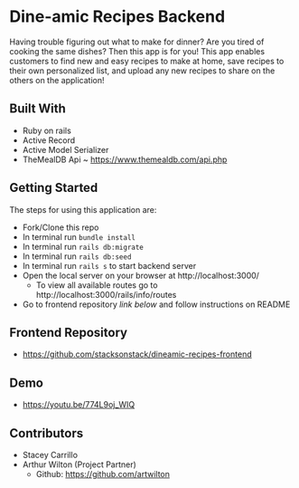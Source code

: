 # Dine-amic Recipes Backend
Having trouble figuring out what to make for dinner? Are you tired of cooking the same dishes? Then this app is for you! This app enables customers to find new and easy recipes to make at home, save recipes to their own personalized list, and upload any new recipes to share on the others on the application!

## Built With
- Ruby on rails
- Active Record
- Active Model Serializer
- TheMealDB Api ~ https://www.themealdb.com/api.php

## Getting Started
The steps for using this application are: 
- Fork/Clone this repo
- In terminal run `bundle install`
- In terminal run `rails db:migrate`
- In terminal run `rails db:seed`
- In terminal run `rails s` to start backend server
- Open the local server on your browser at http://localhost:3000/
    - To view all available routes go to http://localhost:3000/rails/info/routes
- Go to frontend repository *link below* and follow instructions on README

## Frontend Repository
- https://github.com/stacksonstack/dineamic-recipes-frontend

## Demo
- https://youtu.be/774L9oj_WIQ

## Contributors
- Stacey Carrillo
- Arthur Wilton (Project Partner)
  - Github: https://github.com/artwilton

